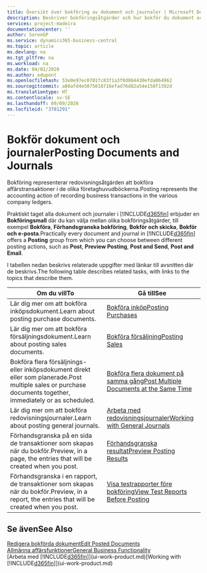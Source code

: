 ```yaml
---
title: Översikt över bokföring av dokument och journaler | Microsoft Docs
description: Beskriver bokföringsåtgärder och hur bokför du dokument och journaler.
services: project-madeira
documentationcenter: ''
author: SorenGP
ms.service: dynamics365-business-central
ms.topic: article
ms.devlang: na
ms.tgt_pltfrm: na
ms.workload: na
ms.date: 04/01/2020
ms.author: edupont
ms.openlocfilehash: 53e0e97ec0701fc83f1a3f0d084430efda064962
ms.sourcegitcommit: a80afd4e5075018716efad76d82a54e158f1392d
ms.translationtype: HT
ms.contentlocale: sv-SE
ms.lasthandoff: 09/09/2020
ms.locfileid: "3781291"
---
```

# <a name="posting-documents-and-journals"></a><span data-ttu-id="15106-103">Bokför dokument och journaler</span><span class="sxs-lookup"><span data-stu-id="15106-103">Posting Documents and Journals</span></span>
<span data-ttu-id="15106-104">Bokföring representerar redovisningsåtgärden att bokföra affärstransaktioner i de olika företaghuvudböckerna.</span><span class="sxs-lookup"><span data-stu-id="15106-104">Posting represents the accounting action of recording business transactions in the various company ledgers.</span></span>

<span data-ttu-id="15106-105">Praktiskt taget alla dokument och journaler i [!INCLUDE[d365fin](includes/d365fin_md.md)] erbjuder en **Bokföringsmall** där du kan välja mellan olika bokföringsåtgärder, till exempel **Bokföra**, **Förhandsgranska bokföring**, **Bokför och skicka**, **Bokför och e-posta**.</span><span class="sxs-lookup"><span data-stu-id="15106-105">Practically every document and journal in [!INCLUDE[d365fin](includes/d365fin_md.md)] offers a **Posting** group from which you can choose between different posting actions, such as **Post**, **Preview Posting**, **Post and Send**, **Post and Email**.</span></span>

<span data-ttu-id="15106-106">I tabellen nedan beskrivs relaterade uppgifter med länkar till avsnitten där de beskrivs.</span><span class="sxs-lookup"><span data-stu-id="15106-106">The following table describes related tasks, with links to the topics that describe them.</span></span>

| <span data-ttu-id="15106-107">Om du vill</span><span class="sxs-lookup"><span data-stu-id="15106-107">To</span></span> | <span data-ttu-id="15106-108">Gå till</span><span class="sxs-lookup"><span data-stu-id="15106-108">See</span></span> |
| --- | --- |
| <span data-ttu-id="15106-109">Lär dig mer om att bokföra inköpsdokument.</span><span class="sxs-lookup"><span data-stu-id="15106-109">Learn about posting purchase documents.</span></span> |[<span data-ttu-id="15106-110">Bokföra inköp</span><span class="sxs-lookup"><span data-stu-id="15106-110">Posting Purchases</span></span>](ui-post-purchases.md) |
| <span data-ttu-id="15106-111">Lär dig mer om att bokföra försäljningsdokument.</span><span class="sxs-lookup"><span data-stu-id="15106-111">Learn about posting sales documents.</span></span> |[<span data-ttu-id="15106-112">Bokföra försäljning</span><span class="sxs-lookup"><span data-stu-id="15106-112">Posting Sales</span></span>](ui-post-sales.md) |
| <span data-ttu-id="15106-113">Bokföra flera försäljnings- eller inköpsdokument direkt eller som planerade.</span><span class="sxs-lookup"><span data-stu-id="15106-113">Post multiple sales or purchase documents together, immediately or as scheduled.</span></span>|[<span data-ttu-id="15106-114">Bokföra flera dokument på samma gång</span><span class="sxs-lookup"><span data-stu-id="15106-114">Post Multiple Documents at the Same Time</span></span>](ui-batch-posting.md)|
| <span data-ttu-id="15106-115">Lär dig mer om att bokföra redovisningsjournaler.</span><span class="sxs-lookup"><span data-stu-id="15106-115">Learn about posting general journals.</span></span> |[<span data-ttu-id="15106-116">Arbeta med redovisningsjournaler</span><span class="sxs-lookup"><span data-stu-id="15106-116">Working with General Journals</span></span>](ui-work-general-journals.md) |
| <span data-ttu-id="15106-117">Förhandsgranska på en sida de transaktioner som skapas när du bokför.</span><span class="sxs-lookup"><span data-stu-id="15106-117">Preview, in a page, the entries that will be created when you post.</span></span> |[<span data-ttu-id="15106-118">Förhandsgranska resultat</span><span class="sxs-lookup"><span data-stu-id="15106-118">Preview Posting Results</span></span>](ui-how-preview-post-results.md) |
| <span data-ttu-id="15106-119">Förhandsgranska i en rapport, de transaktioner som skapas när du bokför.</span><span class="sxs-lookup"><span data-stu-id="15106-119">Preview, in a report, the entries that will be created when you post.</span></span> |[<span data-ttu-id="15106-120">Visa testrapporter före bokföring</span><span class="sxs-lookup"><span data-stu-id="15106-120">View Test Reports Before Posting</span></span>](ui-how-view-test-reports-posting.md) |

## <a name="see-also"></a><span data-ttu-id="15106-121">Se även</span><span class="sxs-lookup"><span data-stu-id="15106-121">See Also</span></span>
[<span data-ttu-id="15106-122">Redigera bokförda dokument</span><span class="sxs-lookup"><span data-stu-id="15106-122">Edit Posted Documents</span></span>](across-edit-posted-document.md)  
[<span data-ttu-id="15106-123">Allmänna affärsfunktioner</span><span class="sxs-lookup"><span data-stu-id="15106-123">General Business Functionality</span></span>](ui-across-business-areas.md)  
<span data-ttu-id="15106-124">[Arbeta med [!INCLUDE[d365fin](includes/d365fin_md.md)]](ui-work-product.md)</span><span class="sxs-lookup"><span data-stu-id="15106-124">[Working with [!INCLUDE[d365fin](includes/d365fin_md.md)]](ui-work-product.md)</span></span>
